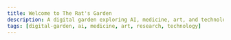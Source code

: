 ```yaml
---
title: Welcome to The Rat's Garden
description: A digital garden exploring AI, medicine, art, and technology through the lens of research and creativity.
tags: [digital-garden, ai, medicine, art, research, technology]
---
```


<!-- Quartz Graph Connectivity Links - Multiple Methods for Maximum Compatibility -->

<!-- Method 1: Comment-based wikilinks -->
<!-- [[Publications]] -->
<!-- [[ai-features-showcase]] -->

<!-- Method 2: Screen reader accessible but visually hidden -->
<div aria-hidden="true" style="position: absolute; left: -10000px; width: 1px; height: 1px; overflow: hidden;">
[[Publications]] [[ai-features-showcase]]
</div>

<!-- Method 3: Zero-width inline links -->
<span style="display: none; visibility: hidden; position: absolute; left: -9999px;">
[[Publications]]​[[ai-features-showcase]]
</span>

<!-- End Quartz Graph Connectivity -->
